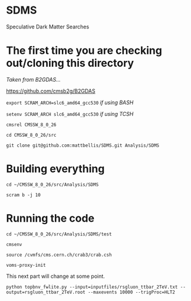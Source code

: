 # SDMS
Speculative Dark Matter Searches



# The first time you are checking out/cloning this directory
*Taken from B2GDAS...*

https://github.com/cmsb2g/B2GDAS


`export SCRAM_ARCH=slc6_amd64_gcc530` *if using BASH*

`setenv SCRAM_ARCH slc6_amd64_gcc530` *if using TCSH*

`cmsrel CMSSW_8_0_26`

`cd CMSSW_8_0_26/src`

`git clone git@github.com:mattbellis/SDMS.git Analysis/SDMS`


# Building everything

`cd ~/CMSSW_8_0_26/src/Analysis/SDMS`

`scram b -j 10`

# Running the code

`cd ~/CMSSW_8_0_26/src/Analysis/SDMS/test`

 `cmsenv`

`source /cvmfs/cms.cern.ch/crab3/crab.csh`

`voms-proxy-init`

This next part will change at some point. 

`python topbnv_fwlite.py --input=inputfiles/rsgluon_ttbar_2TeV.txt --output=rsgluon_ttbar_2TeV.root --maxevents 10000 --trigProc=HLT2`
